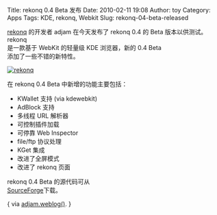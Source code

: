 Title: rekonq 0.4 Beta 发布
Date: 2010-02-11 19:08
Author: toy
Category: Apps
Tags: KDE, rekonq, Webkit
Slug: rekonq-04-beta-released

[rekonq](http://rekonq.sourceforge.net/) 的开发者 adjam 在今天发布了
rekonq 0.4 的 Beta 版本以供测试。rekonq  
是一款基于 WebKit 的轻量级 KDE 浏览器，新的 0.4 Beta  
添加了一些不错的新特性。

[![rekonq](http://i.linuxtoy.org/images/2010/02/rekonq-thumb.jpg)](http://i.linuxtoy.org/images/2010/02/rekonq.jpg)

在 rekonq 0.4 Beta 中新增的功能主要包括：

+ KWallet 支持 (via kdewebkit)  
+ AdBlock 支持  
+ 多线程 URL 解析器  
+ 可控制插件加载  
+ 可停靠 Web Inspector  
+ file/ftp 协议处理  
+ KGet 集成  
+ 改进了全屏模式  
+ 改进了 rekonq 页面

rekonq 0.4 Beta 的源代码可从  
[SourceForge](http://sourceforge.net/projects/rekonq/files/)下载。

{ via
[adjam.weblog()](http://adjamblog.wordpress.com/2010/02/11/rekonq-0-4-beta/).
}
